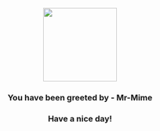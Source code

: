 <p align="center">
    <img src="https://raw.githubusercontent.com/PokeAPI/sprites/master/sprites/pokemon/122.png" width="150" height="150">
</p>
<h3 align="center">You have been greeted by - <b>Mr-Mime</b></h3>
<h3 align="center">Have a nice day!</h3>
